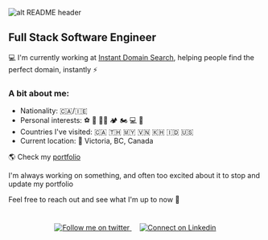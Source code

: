 ![alt README header](https://github.com/tbakerx/tbakerx/blob/main/assets/profile-header.png)

## Full Stack Software Engineer

💻 I'm currently working at [Instant Domain Search](https://instantdomainsearch.com), helping people find the perfect domain, instantly ⚡️

### A bit about me:

- Nationality: 🇨🇦/🇮🇪
- Personal interests: ⚽ 🥊 💪🏽 🏕 🏍 💻 🛫
- Countries I've visited: 🇨🇦 🇹🇭 🇲🇾 🇻🇳 🇰🇭 🇮🇩 🇺🇸
- Current location: 📍 Victoria, BC, Canada

🌎 Check my [portfolio](http://www.timbakerdev.com/)

I'm always working on something, and often too excited about it to stop and update my portfolio

Feel free to reach out and see what I'm up to now 💬

<div align="center" style="padding: 25px 0;">
    <a href="https://twitter.com/Timbakerx" style="padding: 8px">
    <img src="https://github.com/tbakerx/tbakerx/blob/main/assets/twitter-green.png" alt="Follow me on twitter">
    </a>
     <a href="https://www.linkedin.com/in/timbakerx/" style="padding: 8px">
        <img src="https://github.com/tbakerx/tbakerx/blob/main/assets/linkedin-green.png" alt="Connect on Linkedin">
    </a>
</div>

